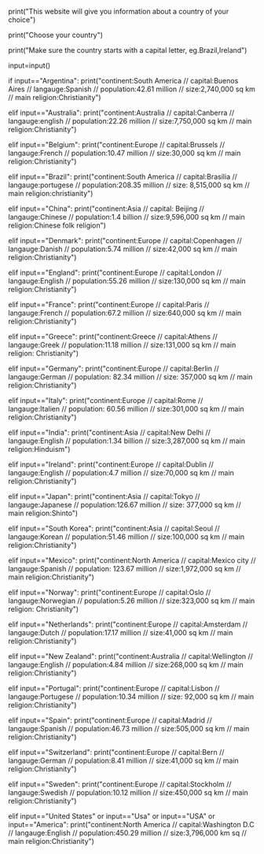 print("This website will give you information about a country of your choice")

print("Choose your country")

print("Make sure the country starts with a capital letter, eg.Brazil,Ireland")

input=input()

if input=="Argentina":
 print("continent:South America  //   capital:Buenos Aires //  langauge:Spanish  // population:42.61 million    // size:2,740,000 sq km     //   main religion:Christianity") 
 
elif input=="Australia":
 print("continent:Australia   //    capital:Canberra   //   langauge:english  //  population:22.26 million   //   size:7,750,000 sq km   // main religion:Christianity") 
 
elif input=="Belgium":
 print("continent:Europe    //   capital:Brussels   //   langauge:French  //   population:10.47 million   //   size:30,000 sq km    //   main religion:Christianity") 
 
 
elif input=="Brazil":
 print("continent:South America   //    capital:Brasilia    //   langauge:portugese  //   population:208.35 million   //   size:	8,515,000 sq km   //  main religion:christianity") 
 
  
elif input=="China":
 print("continent:Asia    //   capital:	Beijing    //   langauge:Chinese  //   population:1.4 billion   //   size:9,596,000 sq km     //   main religion:Chinese folk religion") 
 
  
elif input=="Denmark":
 print("continent:Europe   //    capital:Copenhagen    //   langauge:Danish   //  population:5.74 million   //   size:42,000 sq km     //   main religion:Christianity") 
 
  
elif input=="England":
 print("continent:Europe   //    capital:London   //    langauge:English  //   population:55.26 million     //   size:130,000 sq km    //    main religion:Christianity") 
 
  
elif input=="France":
 print("continent:Europe   //    capital:Paris   //    langauge:French   //  population:67.2 million  //   size:640,000 sq km   //  main religion:Christianity") 

elif input=="Greece":
 print("continent:Greece   //    capital:Athens   //   langauge:Greek  //  population:11.18 million   //    size:131,000 sq km  //   main religion:	Christianity") 
 
elif input=="Germany":
 print("continent:Europe   //    capital:Berlin   //   langauge:German  //  population: 82.34 million   //   size:	357,000 sq km     //    main religion:Christianity") 
 
elif input=="Italy":
 print("continent:Europe   //    capital:Rome   //   langauge:Italien  //  population:	60.56 million   //  size:301,000 sq km  //   main religion:Christianity") 
 
elif input=="India":
 print("continent:Asia   //    capital:New Delhi    //    langauge:English  //  population:1.34 billion   //   size:3,287,000 sq km     //   main religion:Hinduism") 
 
elif input=="Ireland":
 print("continent:Europe   //    capital:Dublin  //    langauge:English  //  population:4.7 million    //   size:70,000 sq km  //   main religion:Christianity") 
 
elif input=="Japan":
 print("continent:Asia   //    capital:Tokyo   //   langauge:Japanese  //  population:126.67 million   //   size:	377,000 sq km  //   main religion:Shinto") 
 
elif input=="South Korea":
 print("continent:Asia    //   capital:Seoul   //   langauge:Korean  //   population:51.46 million   //   size:100,000 sq km  //   main religion:Christianity") 
 
elif input=="Mexico":
 print("continent:North America   //    capital:Mexico city  //    langauge:Spanish   //    population:	123.67 million     // size:1,972,000 sq km  //   main religion:Christianity") 
 
elif input=="Norway":
 print("continent:Europe   //    capital:Oslo   //   langauge:Norwegian  //   population:5.26 million   //   size:323,000 sq km  //  main religion:	Christianity") 
 
elif input=="Netherlands":
 print("continent:Europe   //    capital:Amsterdam   //   langauge:Dutch  //  population:17.17 million   //    size:41,000 sq km     //   main religion:Christianity") 
 
elif input=="New Zealand":
 print("continent:Australia   //   capital:Wellington   //   langauge:English  //   population:4.84 million   //   size:268,000 sq km    //    main religion:Christianity") 
 
elif input=="Portugal":
 print("continent:Europe  //     capital:Lisbon   //   langauge:Portugese  //   population:10.34 million  //   size:	92,000 sq km       //  main religion:Christianity") 	

elif input=="Spain":
 print("continent:Europe  //     capital:Madrid   //   langauge:Spanish  //   population:46.73 million  //   size:505,000 sq km	       //  main religion:Christianity") 
 
elif input=="Switzerland":
 print("continent:Europe  //     capital:Bern   //   langauge:German  //   population:8.41 million //   size:41,000 sq km	     //  main religion:Christianity")
 
elif input=="Sweden":
 print("continent:Europe  //     capital:Stockholm   //   langauge:Swedish  //   population:10.12 million  //   size:450,000 sq km 	       //  main religion:Christianity")
 
elif input=="United States" or input=="Usa" or input=="USA" or input=="America":
 print("continent:North America    //     capital:Washington D.C     //     langauge:English    //     population:450.29 million    //   size:3,796,000 km sq 	     //    main religion:Christianity") 
